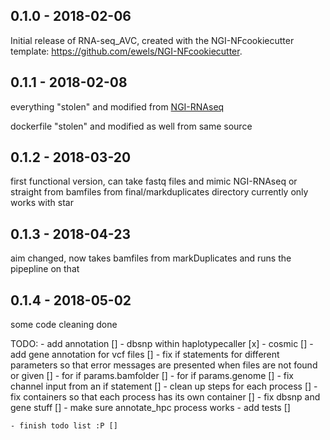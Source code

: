 
## 0.1.0 - 2018-02-06
Initial release of RNA-seq_AVC, created with the NGI-NFcookiecutter template: https://github.com/ewels/NGI-NFcookiecutter.
## 0.1.1 - 2018-02-08
everything "stolen" and modified from [NGI-RNAseq](https://github.com/SciLifeLab/NGI-RNAseq)

dockerfile "stolen" and modified as well from same source

## 0.1.2 - 2018-03-20

first functional version, can take fastq files and mimic NGI-RNAseq or straight from bamfiles from final/markduplicates directory 
currently only works with star


## 0.1.3 - 2018-04-23

aim changed, now takes bamfiles from markDuplicates and runs the pipepline on that

## 0.1.4 - 2018-05-02

some code cleaning done


TODO:
	- add annotation []
		- dbsnp within haplotypecaller [x]
		- cosmic []
		- add gene annotation for vcf files []
	- fix if statements for different parameters so that error messages are presented when files are not found or given []
		- for if params.bamfolder []
 		- for if params.genome []
 	- fix channel input from an if statement []
 	- clean up steps for each process []
 	- fix containers so that each process has its own container []
 	- fix dbsnp and gene stuff []
 	- make sure annotate_hpc process works
 	- add tests []
 	
 	- finish todo list :P []








